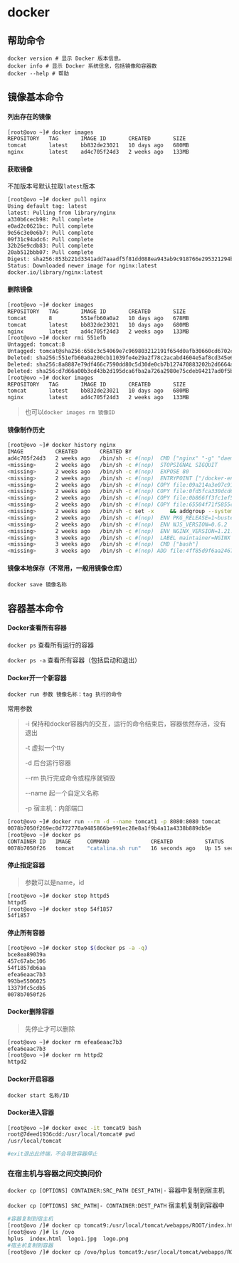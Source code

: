 # docker
## 帮助命令

```shell
docker version # 显示 Docker 版本信息。
docker info # 显示 Docker 系统信息，包括镜像和容器数
docker --help # 帮助
```

## 镜像基本命令

#### 列出存在的镜像

```bash
[root@ovo ~]# docker images
REPOSITORY   TAG       IMAGE ID       CREATED       SIZE
tomcat       latest    bb832de23021   10 days ago   680MB
nginx        latest    ad4c705f24d3   2 weeks ago   133MB
```

#### 获取镜像

不加版本号默认拉取`latest`版本

```bash
[root@ovo ~]# docker pull nginx
Using default tag: latest
latest: Pulling from library/nginx
a330b6cecb98: Pull complete 
e0ad2c0621bc: Pull complete 
9e56c3e0e6b7: Pull complete 
09f31c94adc6: Pull complete 
32b26e9cdb83: Pull complete 
20ab512bbb07: Pull complete 
Digest: sha256:853b221d3341add7aaadf5f81dd088ea943ab9c918766e295321294b035f3f3e
Status: Downloaded newer image for nginx:latest
docker.io/library/nginx:latest
```

#### 删除镜像 

```bash
[root@ovo ~]# docker images
REPOSITORY   TAG       IMAGE ID       CREATED       SIZE
tomcat       8         551efb60a0a2   10 days ago   678MB
tomcat       latest    bb832de23021   10 days ago   680MB
nginx        latest    ad4c705f24d3   2 weeks ago   133MB
[root@ovo ~]# docker rmi 551efb
Untagged: tomcat:8
Untagged: tomcat@sha256:658c3c54069e7c969803212191f654d0afb30660cd6702cabc3811ce753d1939
Deleted: sha256:551efb60a0a200cb11039fe4e29a2f78c2acabd4604e5af8cd345e6ce4486a99
Deleted: sha256:8a8887e79df466c7590dd80c5d30de0cb7b127470883202b2d6664a026a2d54d
Deleted: sha256:d7d66a00b3cd43b2d195dca6fba2a726a2980e75cdeb94217ad0f5b579c086e7
[root@ovo ~]# docker images
REPOSITORY   TAG       IMAGE ID       CREATED       SIZE
tomcat       latest    bb832de23021   10 days ago   680MB
nginx        latest    ad4c705f24d3   2 weeks ago   133MB
```

> 也可以`docker images rm 镜像ID`

#### 镜像制作历史

```bash
[root@ovo ~]# docker history nginx
IMAGE          CREATED       CREATED BY                                      SIZE      COMMENT
ad4c705f24d3   2 weeks ago   /bin/sh -c #(nop)  CMD ["nginx" "-g" "daemon…   0B        
<missing>      2 weeks ago   /bin/sh -c #(nop)  STOPSIGNAL SIGQUIT           0B        
<missing>      2 weeks ago   /bin/sh -c #(nop)  EXPOSE 80                    0B        
<missing>      2 weeks ago   /bin/sh -c #(nop)  ENTRYPOINT ["/docker-entr…   0B        
<missing>      2 weeks ago   /bin/sh -c #(nop) COPY file:09a214a3e07c919a…   4.61kB    
<missing>      2 weeks ago   /bin/sh -c #(nop) COPY file:0fd5fca330dcd6a7…   1.04kB    
<missing>      2 weeks ago   /bin/sh -c #(nop) COPY file:0b866ff3fc1ef5b0…   1.96kB    
<missing>      2 weeks ago   /bin/sh -c #(nop) COPY file:65504f71f5855ca0…   1.2kB     
<missing>      2 weeks ago   /bin/sh -c set -x     && addgroup --system -…   64MB      
<missing>      2 weeks ago   /bin/sh -c #(nop)  ENV PKG_RELEASE=1~buster     0B        
<missing>      2 weeks ago   /bin/sh -c #(nop)  ENV NJS_VERSION=0.6.2        0B        
<missing>      2 weeks ago   /bin/sh -c #(nop)  ENV NGINX_VERSION=1.21.3     0B        
<missing>      3 weeks ago   /bin/sh -c #(nop)  LABEL maintainer=NGINX Do…   0B        
<missing>      3 weeks ago   /bin/sh -c #(nop)  CMD ["bash"]                 0B        
<missing>      3 weeks ago   /bin/sh -c #(nop) ADD file:4ff85d9f6aa246746…   69.3MB
```

#### 镜像本地保存（不常用，一般用镜像仓库）

`docker save 镜像名称`

## 容器基本命令

#### Docker查看所有容器

`docker ps`		查看所有运行的容器

`docker ps -a`	查看所有容器（包括启动和退出）

#### Docker开一个新容器

`docker run 参数 镜像名称：tag 执行的命令`

常用参数

> -i	保持和docker容器内的交互，运行的命令结束后，容器依然存活，没有退出
>
> -t	虚拟一个tty
>
> -d	后台运行容器
>
> --rm	执行完成命令或程序就销毁
>
> --name	起一个自定义名称
>
> -p	宿主机：内部端口

```bash
[root@ovo ~]# docker run --rm -d --name tomcat1 -p 8080:8080 tomcat
0078b7050f269ec0d772770a9485866be991ec28e8a1f9b4a11a4338b889db5e
[root@ovo ~]# docker ps
CONTAINER ID   IMAGE     COMMAND             CREATED          STATUS          PORTS                                       NAMES
0078b7050f26   tomcat    "catalina.sh run"   16 seconds ago   Up 15 seconds   0.0.0.0:8080->8080/tcp, :::8080->8080/tcp   tomcat1
```

#### 停止指定容器

> 参数可以是name，id

```bash
[root@ovo ~]# docker stop httpd5
httpd5
[root@ovo ~]# docker stop 54f1857
54f1857
```

#### 停止所有容器

```bash
[root@ovo ~]# docker stop $(docker ps -a -q)
bce8ea89039a
457c67abc106
54f1857db6aa
efea6eaac7b3
993be5506025
13379fc5cdb5
0078b7050f26
```

#### Docker删除容器

> 先停止才可以删除

```bash
[root@ovo ~]# docker rm efea6eaac7b3
efea6eaac7b3
[root@ovo ~]# docker rm httpd2
httpd2
```

#### Docker开启容器

`docker start 名称/ID`

#### Docker进入容器

```bash
[root@ovo ~]# docker exec -it tomcat9 bash
root@7deed1936cdd:/usr/local/tomcat# pwd
/usr/local/tomcat

#exit退出此终端，不会导致容器停止
```

###  在宿主机与容器之间交换问价

`docker cp [OPTIONS] CONTAINER:SRC_PATH DEST_PATH|-`	容器中复制到宿主机 

`docker cp [OPTIONS] SRC_PATH|- CONTAINER:DEST_PATH`	宿主机复制到容器中

```bash
#容器复制到宿主机
[root@ovo /]# docker cp tomcat9:/usr/local/tomcat/webapps/ROOT/index.html /ovo
[root@ovo /]# ls /ovo
hplus  index.html  logo1.jpg  logo.png
#宿主机复制到容器
[root@ovo /]# docker cp /ovo/hplus tomcat9:/usr/local/tomcat/webapps/ROOT/
```





